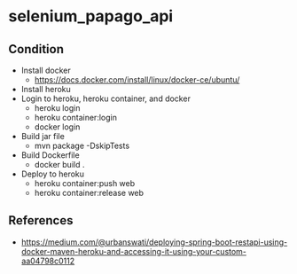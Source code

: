 # selenium_papago_api
## Condition
- Install docker
    - https://docs.docker.com/install/linux/docker-ce/ubuntu/
- Install heroku
- Login to heroku, heroku container, and docker
    - heroku login
    - heroku container:login
    - docker login
- Build jar file
    - mvn package -DskipTests
- Build Dockerfile
    - docker build .
- Deploy to heroku
    - heroku container:push web
    - heroku container:release web
## References
- https://medium.com/@urbanswati/deploying-spring-boot-restapi-using-docker-maven-heroku-and-accessing-it-using-your-custom-aa04798c0112
